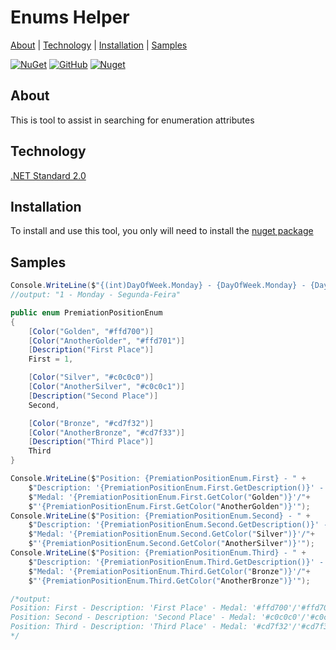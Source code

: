 # Enums Helper

[About](#about) | [Technology](#technology) | [Installation](#installation) | [Samples](#samples)

[![NuGet](https://img.shields.io/nuget/v/enum-helper?style=flat)](https://www.nuget.org/packages/enum-helper) [![GitHub](https://img.shields.io/github/license/quemuel-nassor/EnumsHelper?color=green&style=flat)](https://github.com/Quemuel-Nassor/EnumsHelper/blob/master/LICENSE.txt) [![Nuget](https://img.shields.io/nuget/dt/enum-helper?color=informational&style=flat)](https://www.nuget.org/packages/enum-helper)

## About
This is tool to assist in searching for enumeration attributes

## Technology

[.NET Standard 2.0](https://learn.microsoft.com/pt-br/dotnet/standard/net-standard?tabs=net-standard-2-0)

## Installation
To install and use this tool, you only will need to install the [nuget package](https://www.nuget.org/packages/enum-helper)

## Samples

```c#
Console.WriteLine($"{(int)DayOfWeek.Monday} - {DayOfWeek.Monday} - {DayOfWeek.Monday.GetFormattedDayOfWeek()}");
//output: "1 - Monday - Segunda-Feira"
```

```c#
public enum PremiationPositionEnum
{
    [Color("Golden", "#ffd700")]
    [Color("AnotherGolder", "#ffd701")]
    [Description("First Place")]
    First = 1,

    [Color("Silver", "#c0c0c0")]
    [Color("AnotherSilver", "#c0c0c1")]
    [Description("Second Place")]
    Second,

    [Color("Bronze", "#cd7f32")]
    [Color("AnotherBronze", "#cd7f33")]
    [Description("Third Place")]
    Third
}

Console.WriteLine($"Position: {PremiationPositionEnum.First} - " +
    $"Description: '{PremiationPositionEnum.First.GetDescription()}' - " +
    $"Medal: '{PremiationPositionEnum.First.GetColor("Golden")}'/"+
    $"'{PremiationPositionEnum.First.GetColor("AnotherGolden")}'");
Console.WriteLine($"Position: {PremiationPositionEnum.Second} - " +
    $"Description: '{PremiationPositionEnum.Second.GetDescription()}' - " +
    $"Medal: '{PremiationPositionEnum.Second.GetColor("Silver")}'/"+
    $"'{PremiationPositionEnum.Second.GetColor("AnotherSilver")}'");
Console.WriteLine($"Position: {PremiationPositionEnum.Third} - " +
    $"Description: '{PremiationPositionEnum.Third.GetDescription()}' - " +
    $"Medal: '{PremiationPositionEnum.Third.GetColor("Bronze")}'/"+
    $"'{PremiationPositionEnum.Third.GetColor("AnotherBronze")}'");

/*output:
Position: First - Description: 'First Place' - Medal: '#ffd700'/'#ffd701'
Position: Second - Description: 'Second Place' - Medal: '#c0c0c0'/'#c0c0c1'
Position: Third - Description: 'Third Place' - Medal: '#cd7f32'/'#cd7f33'
*/
```
